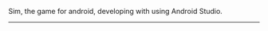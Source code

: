 Sim, the game for android, developing with using Android Studio.
_________________________________________________________________

